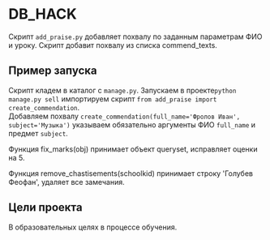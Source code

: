 # DB_HACK

Скрипт `add_praise.py` добавляет похвалу по заданным параметрам ФИО и уроку. Скрипт добавит похвалу из списка commend_texts.

## Пример запуска 
Скрипт кладем в каталог с `manage.py`. Запускаем  в проекте`python manage.py sell` импортируем скрипт `from add_praise import create_commendation`.<br> 
Добавляем похвалу  `create_commendation(full_name='Фролов Иван', subject='Музыка')` указываем обязательно аргументы ФИО `full_name` и предмет `subject`.

Функция fix_marks(obj) принимает объект queryset, исправляет оценки на 5.

Функция remove_chastisements(schoolkid) принимает строку 'Голубев Феофан', удаляет все замечания.

## Цели проекта

В образовательных целях в процессе обучения.
